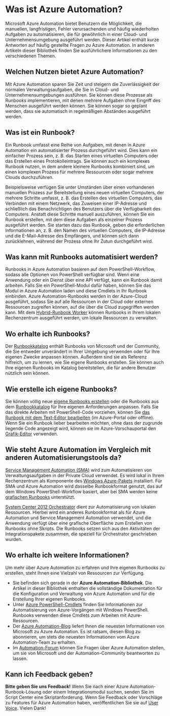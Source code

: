 <properties
	pageTitle="Was ist Azure Automation?"
	description="Sie erfahren, welchen Nutzen Azure Automation hat, und erhalten Antworten auf häufig gestellte Fragen, damit Sie mit dem Erstellen und Verwenden von Runbooks beginnen können."
	services="automation"
	documentationCenter=""
	authors="bwren"
	manager="stevenka"
	editor=""/>

<tags
	ms.service="automation"
	ms.workload="tbd"
	ms.tgt_pltfrm="na"
	ms.devlang="na"
	ms.topic="get-started-article" 
	ms.date="07/06/2015"
	ms.author="bwren"/>

# Was ist Azure Automation?

Microsoft Azure Automation bietet Benutzern die Möglichkeit, die manuellen, langfristigen, Fehler verursachenden und häufig wiederholten Aufgaben zu automatisieren, die für gewöhnlich in einer Cloud- und Unternehmensumgebung ausgeführt werden. Dieser Artikel enthält kurze Antworten auf häufig gestellte Fragen zu Azure Automation. In anderen Artikeln dieser Bibliothek finden Sie ausführlichere Informationen zu den verschiedenen Themen.

## Welchen Nutzen bietet Azure Automation?

Mit Azure Automation sparen Sie Zeit und steigern die Zuverlässigkeit der normalen Verwaltungsaufgaben, die Sie in Cloud- und Unternehmensumgebungen ausführen. Sie können diese Prozesse als Runbooks implementieren, mit denen mehrere Aufgaben ohne Eingriff des Menschen ausgeführt werden können. Sie können sogar so geplant werden, dass sie automatisch in regelmäßigen Abständen ausgeführt werden.

## Was ist ein Runbook?

Ein Runbook umfasst eine Reihe von Aufgaben, mit denen in Azure Automation ein automatisierter Prozess durchgeführt wird. Dies kann ein einfacher Prozess sein, z. B. das Starten eines virtuellen Computers oder das Erstellen eines Protokolleintrags. Sie können auch ein komplexes Runbook nutzen, in dem andere kleinere Runbooks kombiniert sind, um einen komplexen Prozess für mehrere Ressourcen oder sogar mehrere Clouds durchzuführen.

Beispielsweise verfügen Sie unter Umständen über einen vorhandenen manuellen Prozess zur Bereitstellung eines neuen virtuellen Computers, der mehrere Schritte umfasst, z. B. das Erstellen des virtuellen Computers, das Verbinden mit einem Netzwerk, das Zuweisen einer IP-Adresse und schließlich das Benachrichtigen des Benutzers über die Verfügbarkeit des Computers. Anstatt diese Schritte manuell auszuführen, können Sie ein Runbook erstellen, mit dem diese Aufgaben als einzelner Prozess ausgeführt werden. Sie starten dazu das Runbook, geben die erforderlichen Informationen an, z. B. den Namen des virtuellen Computers, die IP-Adresse und die E-Mail-Adresse des Empfängers, und können sich dann zurücklehnen, während der Prozess ohne Ihr Zutun durchgeführt wird.


## Was kann mit Runbooks automatisiert werden?

Runbooks in Azure Automation basieren auf dem PowerShell-Workflow, sodass alle Optionen von PowerShell verfügbar sind. Wenn eine Anwendung oder ein Dienst über eine API verfügt, kann ein Runbook damit arbeiten. Falls Sie ein PowerShell-Modul dafür haben, können Sie das Modul in Azure Automation laden und diese Cmdlets in Ihr Runbook einbinden. Azure Automation-Runbooks werden in der Azure-Cloud ausgeführt, sodass Sie auf alle Ressourcen in der Cloud oder externen Ressourcen zugreifen können, auf die über die Cloud zugegriffen werden kann. Mit dem [Hybrid-Runbook Worker](automation-hybrid-runbook-worker.md) können Runbooks in Ihrem lokalen Rechenzentrum ausgeführt werden, um lokale Ressourcen zu verwalten.


## Wo erhalte ich Runbooks?

Der [Runbookkatalog](http://msdn.microsoft.com/library/azure/dn781422.aspx) enthält Runbooks von Microsoft und der Community, die Sie entweder unverändert in Ihrer Umgebung verwenden oder für Ihre eigenen Zwecke anpassen können. Außerdem sind sie als Referenz hilfreich, um zu lernen, wie Sie eigene Runbooks erstellen. Sie können auch Ihre eigenen Runbooks im Katalog bereitstellen, die für andere Benutzer nützlich sein können.


## Wie erstelle ich eigene Runbooks?

Sie können völlig neue [eigene Runbooks erstellen](http://msdn.microsoft.com/library/azure/dn643637.aspx) oder die Runbooks aus dem [Runbookkatalog](http://msdn.microsoft.com/library/azure/dn781422.aspx) für Ihre eigenen Anforderungen anpassen. Falls Sie das direkte Arbeiten mit PowerShell-Code vorziehen, können Sie [das Runbook mit dem Text-Editor bearbeiten](http://msdn.microsoft.com/library/azure/dn879137.aspx) \(im Azure-Portal oder offline\). Wenn Sie ein Runbook lieber bearbeiten möchten, ohne dass der zugrunde liegende Code angezeigt wird, können sie im Azure-Vorschauportal den [Grafik-Editor](automation-graphical-authoring-intro.md) verwenden.


## Wie steht Azure Automation im Vergleich mit anderen Automatisierungstools da?

[Service Management Automation \(SMA\)](http://technet.microsoft.com/library/dn469260.aspx) wird zum Automatisieren von Verwaltungsaufgaben in der Private Cloud verwendet. Es wird lokal in Ihrem Rechenzentrum als Komponente des [Windows Azure-Pakets](http://www.microsoft.com/server-cloud/products/windows-azure-pack/default.aspx) installiert. Für SMA und Azure Automation wird dasselbe Runbookformat genutzt, das auf dem Windows PowerShell-Workflow basiert, aber bei SMA werden keine [grafischen Runbooks](automation-graphical-authoring-intro.md) unterstützt.

[System Center 2012 Orchestrator](http://technet.microsoft.com/library/hh237242.aspx) dient zur Automatisierung von lokalen Ressourcen. Hierbei wird ein anderes Runbookformat als für Azure Automation und Service Management Automation verwendet, und die Anwendung verfügt über eine grafische Oberfläche zum Erstellen von Runbooks ohne Skripts. Die Runbooks setzen sich aus den Aktivitäten der Integrationspakete zusammen, die speziell für Orchestrator geschrieben wurden.

## Wo erhalte ich weitere Informationen?

Um mehr über Azure Automation zu erfahren und Ihre eigenen Runbooks zu erstellen, steht Ihnen eine Vielzahl von Ressourcen zur Verfügung.

- Sie befinden sich gerade in der **Azure Automation-Bibliothek**. Die Artikel in dieser Bibliothek enthalten die vollständige Dokumentation für die Konfiguration und Verwaltung von Azure Automation und für die Erstellung Ihrer eigenen Runbooks.
- Unter [Azure PowerShell-Cmdlets](http://msdn.microsoft.com/library/jj156055.aspx) finden Sie Informationen zur Automatisierung von Azure-Vorgängen mit Windows PowerShell. Runbooks verwenden diese Cmdlets zum Arbeiten mit Azure-Ressourcen.
- Der [Azure Automation-Blog](http://azure.microsoft.com/blog/tag/azure-automation) liefert Ihnen die neuesten Informationen von Microsoft zu Azure Automation. Es ist ratsam, diesen Blog zu abonnieren, um stets die neuesten Informationen vom Azure Automation-Team zu erhalten.
- Im [Automation-Forum](http://go.microsoft.com/fwlink/p/?LinkId=390561) können Sie Fragen über Azure Automation stellen, um sie von Microsoft und der Automation-Community beantworten zu lassen.

## Kann ich Feedback geben?

**Bitte geben Sie uns Feedback!** Wenn Sie nach einer Azure Automation-Runbook-Lösung oder einem Integrationsmodul suchen, senden Sie im Script Center eine Skriptanforderung. Wenn Sie Feedback oder Vorschläge zu Features für Azure Automation haben, veröffentlichen Sie sie auf [User Voice](http://feedback.windowsazure.com/forums/34192--general-feedback). Vielen Dank!

<!---HONumber=July15_HO5-->